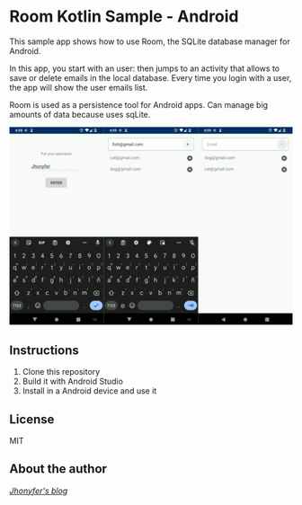 # Room Kotlin Sample - Android
This sample app shows how to use Room, the SQLite database manager for Android.

In this app, you start with an user: then jumps to an activity that allows to
save or delete emails in the local database. Every time you login with a user, the app will show the user emails list.

Room is used as a persistence tool for Android apps. Can manage big amounts of data because uses sqLite. 

![](pictures/01.webp)

## Instructions
1. Clone this repository
2. Build it with Android Studio
3. Install in a Android device and use it

## License
MIT

## About the author
*[Jhonyfer's blog](https://viejony.github.io/blog/en)*